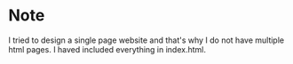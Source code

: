 # Note

I tried to design a single page website and that's why I do not have multiple html pages. I haved included everything in index.html.

